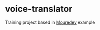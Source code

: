 # voice-translator

Training project based in [Mouredev](https://gist.github.com/mouredev/0ea42112751f0187d90d5403d1f333e2) example
